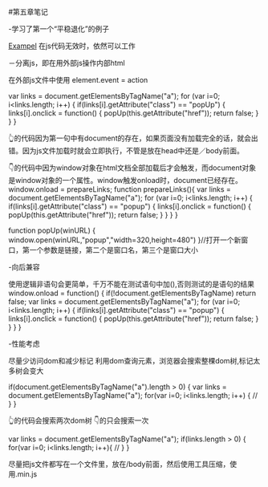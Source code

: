 #第五章笔记

-学习了第一个“平稳退化”的例子

<a href="http://www.example.com/" onclick="popUp(this.href);return false;">Exampel</a>   在js代码无效时，依然可以工作

－分离js，即在用外部js操作内部html

在外部js文件中使用 element.event = action

var links = document.getElementsByTagName("a");
for (var i=0; i<links.length; i++) {
    if(links[i].getAttribute("class") == "popUp") {
        links[i].onclick = function() {
            popUp(this.getAttribute("href"));
            return false;
        }
    }
}

👆的代码因为第一句中有document的存在，如果页面没有加载完全的话，就会出错。因为js文件加载时就会立即执行，不管是放在head中还是／body前面。

👇的代码中因为window对象在html文档全部加载后才会触发，而document对象是window对象的一个属性。window触发onload时，document已经存在。
window.onload = prepareLinks;
function prepareLinks(){
    var links = document.getElementsByTagName("a");
    for (var i=0; i<links.length; i++) {
        if(links[i].getAttribute("class") == "popup") {
            links[i].onclick = function() {
                popUp(this.getAttribute("href"));
                return false;
            }
        }
    }
}

function popUp(winURL) {
    window.open(winURL,"popup","width=320,height=480")
}//打开一个新窗口，第一个参数是链接，第二个是窗口名，第三个是窗口大小


-向后兼容

使用逻辑非语句会更简单，千万不能在测试语句中加(),否则测试的是语句的结果
window.onload = function() {
    if(!document.getElementsByTagName) return false;
    var links = document.getElementsByTagName("a");
    for (var i=0; i<links.length; i++) {
        if(links[i].getAttribute("class") == "popup") {
            links[i].onclick = function() {
                popUp(this.getAttribute("href"));
                return false;
            }
        }
    }
}

-性能考虑

尽量少访问dom和减少标记
利用dom查询元素，浏览器会搜索整棵dom树,标记太多树会变大

if(document.getElementsByTagName("a").length > 0) {
    var links = document.getElementsByTagName("a");
    for(var i=0; i<links.length; i++) {
        //
    }
}

👆的代码会搜索两次dom树
👇的只会搜索一次

var links = document.getElementsByTagName("a");
if(links.length > 0) {
    for(var i=0; i<links.length; i++){
        //
    }
}

尽量把js文件都写在一个文件里，放在/body前面，然后使用工具压缩，使用.min.js
